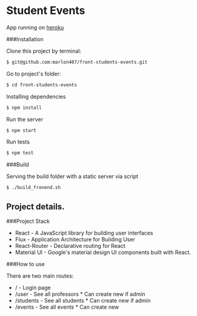 # Student Events

App running on [heroku](https://guarded-depths-50089.herokuapp.com/#/)

###Installation

Clone this project by terminal:
```bash
$ git@github.com:marlon407/front-students-events.git
```

Go to project's folder:

```bash
$ cd front-students-events
```

Installing dependencies
```bash
$ npm install
```

Run the server
```bash
$ npm start
```

Run tests
```bash
$ npm test
```

###Build

Serving the build folder with a static server via script

```bash
$ ./build_fronend.sh
```

## Project details.

###Project Stack

- React - A JavaScript library for building user interfaces
- Flux - Application Architecture for Building User
- React-Router - Declarative routing for React
- Material UI - Google's material design UI components built with React.

###How to use

There are two main routes:
- / - Login page
 - /user - See all professors * Can create new if admin
 - /students - See all students * Can create new if admin
 - /events - See all events * Can create new
